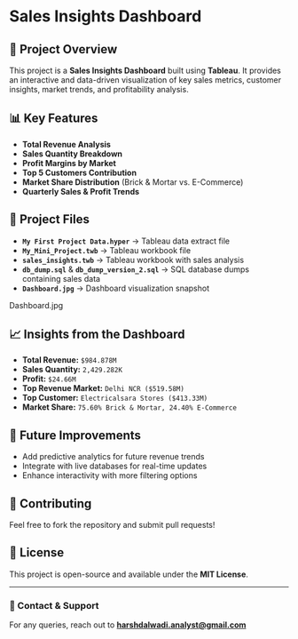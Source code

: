 # Sales Insights Dashboard

## 📌 Project Overview
This project is a **Sales Insights Dashboard** built using **Tableau**. It provides an interactive and data-driven visualization of key sales metrics, customer insights, market trends, and profitability analysis.

## 📊 Key Features
- **Total Revenue Analysis**
- **Sales Quantity Breakdown**
- **Profit Margins by Market**
- **Top 5 Customers Contribution**
- **Market Share Distribution** (Brick & Mortar vs. E-Commerce)
- **Quarterly Sales & Profit Trends**

## 📂 Project Files
- **`My First Project Data.hyper`** → Tableau data extract file
- **`My_Mini_Project.twb`** → Tableau workbook file
- **`sales_insights.twb`** → Tableau workbook with sales analysis
- **`db_dump.sql`** & **`db_dump_version_2.sql`** → SQL database dumps containing sales data
- **`Dashboard.jpg`** → Dashboard visualization snapshot

Dashboard.jpg

## 📈 Insights from the Dashboard
- **Total Revenue:** `$984.878M`
- **Sales Quantity:** `2,429.282K`
- **Profit:** `$24.66M`
- **Top Revenue Market:** `Delhi NCR ($519.58M)`
- **Top Customer:** `Electricalsara Stores ($413.33M)`
- **Market Share:** `75.60% Brick & Mortar, 24.40% E-Commerce`

## 🚀 Future Improvements
- Add predictive analytics for future revenue trends
- Integrate with live databases for real-time updates
- Enhance interactivity with more filtering options

## 🤝 Contributing
Feel free to fork the repository and submit pull requests!

## 📜 License
This project is open-source and available under the **MIT License**.

---
### **📧 Contact & Support**
For any queries, reach out to **[harshdalwadi.analyst@gmail.com](mailto:harshdalwadi.analyst@gmail.com)** 

